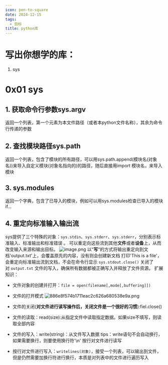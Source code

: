 ```yaml
---
icon: pen-to-square
date: 2024-12-15
tags:
  - 目标
title: python库
---
```

# 写出你想学的库：
1. sys
# 0x01 sys
## 1. 获取命令行参数sys.argv
返回一个列表，第一个元素为本文件路径（或者本python文件名称），其余为命令行传递的参数
## 2. 查找模块路径sys.path
返回一个列表，包含了模块的所有路径，可以用sys.path.append(模块名(对象名))来导入自定义模块(对象名指向的)的路径，随后直接用import 模块名，来导入模块
## 3. sys.modules
返回一个字典，包含了已导入的模块，例如可以用sys.modules检查已导入的模块if...
## 4. 重定向标准输入输出流 
sys提供了三个特殊的对象：`sys.stdin`、`sys.stderr`、`sys.stderr`，分别表示标准输入、标准输出和标准错误 。
可以重定向这些流到其他**文件**或者**设备**上，从而改变输入来源和输出目标。
![image.png](https://cdn.jsdelivr.net/gh/fakeppa/blog-img/20241218185249.png)
以“**写**“的方式将输出重定向到文档'output.txt'上，会覆盖原先的内容，没有则会创建新文档
打印'This is a file'，会重定向标准输出流到文档，不会在命令行显示
`sys.stdout.close()` 关闭了对 `output.txt` 文件的写入，确保所有数据都被正确写入并释放了文件资源。
扩展知识：
- 文件对象的创建并打开：`file = open(filename[,mode[,buffering]])`
- 文件的打开模式
![886e8f574b1711eac2c626a680538e9a.png](https://cdn.jsdelivr.net/gh/fakeppa/blog-img/2342sdf9a.png)

- 文件的关闭(**对文件进行读写操作后，关闭文件是一个很好的习惯**):fiel.close()
- 文件的读取：read(size):从指定文件中读取指定数据。如果size不填写，则读取全部内容
- 文件的写入：write(string)：从文件写入数据
	tips：write语句不会自动换行，如果需要换行，则要使用换行符'\n'
按行对文件进行读写
- 按行对文件进行写入：`writelines(对象)`，接受一个列表，可以输出到文件，但是仍然需要加换行符进行换行，本质是对列表中的文件进行遍历写入
